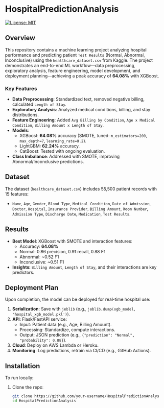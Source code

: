 # HospitalPredictionAnalysis

[![License: MIT](https://img.shields.io/badge/License-MIT-yellow.svg)](https://opensource.org/licenses/MIT)

## Overview
This repository contains a machine learning project analyzing hospital performance and predicting patient `Test Results` (Normal, Abnormal, Inconclusive) using the `healthcare_dataset.csv` from Kaggle. The project demonstrates an end-to-end ML workflow—data preprocessing, exploratory analysis, feature engineering, model development, and deployment planning—achieving a peak accuracy of **64.08%** with XGBoost.

### Key Features
- **Data Preprocessing**: Standardized text, removed negative billing, calculated `Length of Stay`.
- **Exploratory Analysis**: Analyzed medical conditions, billing, and stay distributions.
- **Feature Engineering**: Added `Avg Billing by Condition`, `Age x Medical Condition`, `Billing Amount x Length of Stay`.
- **Models**:
  - XGBoost: **64.08%** accuracy (SMOTE, tuned: `n_estimators=200`, `max_depth=7`, `learning_rate=0.2`).
  - LightGBM: **62.24%** accuracy.
  - CatBoost: Tested with ongoing evaluation.
- **Class Imbalance**: Addressed with SMOTE, improving Abnormal/Inconclusive predictions.

## Dataset
The dataset (`healthcare_dataset.csv`) includes 55,500 patient records with 15 features:
- `Name`, `Age`, `Gender`, `Blood Type`, `Medical Condition`, `Date of Admission`, `Doctor`, `Hospital`, `Insurance Provider`, `Billing Amount`, `Room Number`, `Admission Type`, `Discharge Date`, `Medication`, `Test Results`.

## Results
- **Best Model**: XGBoost with SMOTE and interaction features:
  - Accuracy: **64.08%**
  - Normal: 0.86 precision, 0.91 recall, 0.88 F1
  - Abnormal: ~0.52 F1
  - Inconclusive: ~0.51 F1
- **Insights**: `Billing Amount`, `Length of Stay`, and their interactions are key predictors.

## Deployment Plan
Upon completion, the model can be deployed for real-time hospital use:
1. **Serialization**: Save with `joblib` (e.g., `joblib.dump(xgb_model, 'hospital_xgb_model.pkl')`).
2. **API**: Flask/FastAPI service:
   - Input: Patient data (e.g., Age, Billing Amount).
   - Processing: Standardize, compute interactions.
   - Output: JSON prediction (e.g., `{"prediction": "Normal", "probability": 0.88}`).
3. **Cloud**: Deploy on AWS Lambda or Heroku.
4. **Monitoring**: Log predictions, retrain via CI/CD (e.g., GitHub Actions).

## Installation
To run locally:
1. Clone the repo:
   ```bash
   git clone https://github.com/your-username/HospitalPredictionAnalysis.git
   cd HospitalPredictionAnalysis
